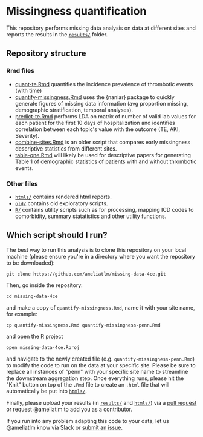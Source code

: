 # Missingness quantification

This repository performs missing data analysis on data at different sites and reports the results in the [`results/`](results/) folder.

## Repository structure

### Rmd files

- [quant-te.Rmd](quant-te.Rmd) quantifies the incidence prevalence of thrombotic events (with time)
- [quantify-missingness.Rmd](quantify-missingness.Rmd) uses the {naniar} package to quickly generate figures of missing data information (avg proportion missing, demographic stratification, temporal analyses).
- [predict-te.Rmd](predict-te.Rmd) performs LDA on matrix of number of valid lab values for each patient for the first 10 days of hospitalization and identifies correlation between each topic's value with the outcome (TE, AKI, Severity).
- [combine-sites.Rmd](combine-sites.Rmd) is an older script that compares early missingness descriptive statistics from different sites.
- [table-one.Rmd](table-one.Rmd) will likely be used for descriptive papers for generating Table 1 of demographic statistics of patients with and without thrombotic events.

### Other files

- [`htmls/`](htmls/) contains rendered html reports.
- [`old/`](old/) contains old exploratory scripts.
- [`R/`](R/) contains utility scripts such as for processing, mapping ICD codes to comorbidity, summary statatistics and other utility functions.

## Which script should I run?

The best way to run this analysis is to clone this repository on your local machine
(please ensure you're in a directory where you want the repository to be downloaded):

```git clone https://github.com/ameliatlm/missing-data-4ce.git```

Then, go inside the repository:

```cd missing-data-4ce```

and make a copy of `quantify-missingness.Rmd`, name it with your site name, for example:

```cp quantify-missingness.Rmd quantify-missingness-penn.Rmd```

and open the R project

```open missing-data-4ce.Rproj```

and navigate to the newly created file (e.g. `quantify-missingness-penn.Rmd`) to modify the code to run on the data at your specific site.
Please be sure to replace all instances of "penn" with your specific site name to streamline the downstream aggregation step.
Once everything runs, please hit the "Knit" button on top of the `.Rmd` file to create an `.html` file that will automatically be put into [`htmls/`](htmls/).

Finally, please upload your results (in [`results/`](results/) and [`htmls/`](htmls/)) via a [pull request](https://github.com/ameliatlm/missing-data-4ce/pulls) or request @ameliatlm to add you as a contributor.

If you run into any problem adapting this code to your data, let us @ameliatlm know via Slack or [submit an issue](https://github.com/ameliatlm/missing-data-4ce/issues/new).

